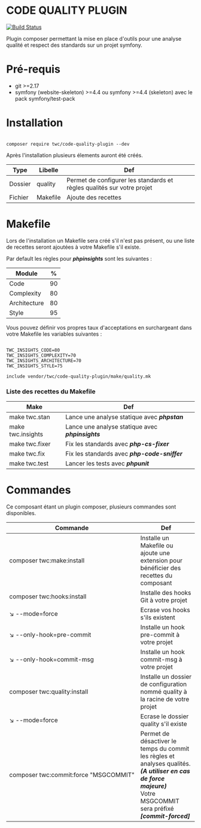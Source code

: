 # CODE QUALITY PLUGIN

[![Build Status](https://travis-ci.com/thewalkingcoder/code-quality-plugin.svg?branch=master)](https://travis-ci.com/thewalkingcoder/code-quality-plugin)

Plugin composer permettant la mise en place d'outils pour une  analyse qualité et respect des standards sur un projet symfony.

# Pré-requis

- git >=2.17
- symfony (website-skeleton) >=4.4 ou symfony >=4.4 (skeleton) avec le pack symfony/test-pack

# Installation

```

composer require twc/code-quality-plugin --dev

```

Après l'installation plusieurs élements auront été créés.

| Type | Libelle     |   Def     |
|------|-------------|-----------|
| Dossier | quality | Permet de configurer les standards et règles qualités sur votre projet | 
| Fichier | Makefile | Ajoute des recettes  | 

# Makefile

Lors de l'installation un Makefile sera créé s'il n'est pas présent, ou une liste de recettes seront ajoutées à votre Makefile s'il existe.

Par default les règles pour ***phpinsights*** sont les suivantes :

| Module | % |
|------|-----|
| Code | 90 |
| Complexity | 80 |
| Architecture | 80 |
| Style | 95 |

Vous pouvez définir vos propres taux d'acceptations en surchargeant dans votre Makefile les variables suivantes :

 ```

TWC_INSIGHTS_CODE=80
TWC_INSIGHTS_COMPLEXITY=70
TWC_INSIGHTS_ARCHITECTURE=70
TWC_INSIGHTS_STYLE=75

include vendor/twc/code-quality-plugin/make/quality.mk

```

### Liste des recettes du Makefile

| Make | Def |
|------|-----|
| make twc.stan | Lance une analyse statique avec ***phpstan***  | 
| make twc.insights | Lance une analyse statique avec ***phpinsights***  | 
| make twc.fixer | Fix les standards avec ***php-cs-fixer***  | 
| make twc.fix | Fix les standards avec ***php-code-sniffer***  | 
| make twc.test | Lancer les tests avec ***phpunit***  | 

# Commandes

Ce composant étant un plugin composer, plusieurs commandes sont disponibles.

| Commande | Def |
|----------|------|
| composer twc:make:install  | Installe un Makefile ou ajoute une extension pour bénéficier des recettes du composant |
| composer twc:hooks:install | Installe des hooks Git à votre projet |
|       ↘ --mode=force | Ecrase vos hooks s'ils existent |
|       ↘ --only-hook=pre-commit | Installe un hook pre-commit à votre projet |
|       ↘ --only-hook=commit-msg | Installe un hook commit-msg à votre projet |
| composer twc:quality:install | Installe un dossier de configuration nommé quality à la racine de votre projet |
|       ↘ --mode=force | Ecrase le dossier quality s'il existe |
| <nobr>composer twc:commit:force "MSGCOMMIT"</nobr> | Permet de désactiver le temps du commit les règles et analyses qualités. ***(A utiliser en cas de force majeure)***<br/> Votre MSGCOMMIT sera préfixé ***[commit-forced]*** |




